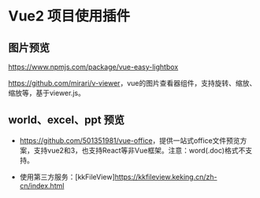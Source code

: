 # Vue2 项目使用插件

## 图片预览

<https://www.npmjs.com/package/vue-easy-lightbox>

<https://github.com/mirari/v-viewer>，vue的图片查看器组件，支持旋转、缩放、缩放等，基于viewer.js。



## world、excel、ppt 预览

* <https://github.com/501351981/vue-office>，提供一站式office文件预览方案，支持vue2和3，也支持React等非Vue框架。注意：word(.doc)格式不支持。

* 使用第三方服务：[kkFileView]<https://kkfileview.keking.cn/zh-cn/index.html> 


